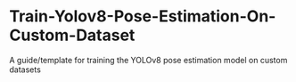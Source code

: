 # Train-Yolov8-Pose-Estimation-On-Custom-Dataset
A guide/template for training the YOLOv8 pose estimation model on custom datasets
